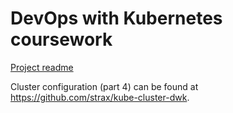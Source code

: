 # DevOps with Kubernetes coursework

[Project readme](./project/README.md)

Cluster configuration (part 4) can be found at https://github.com/strax/kube-cluster-dwk.

